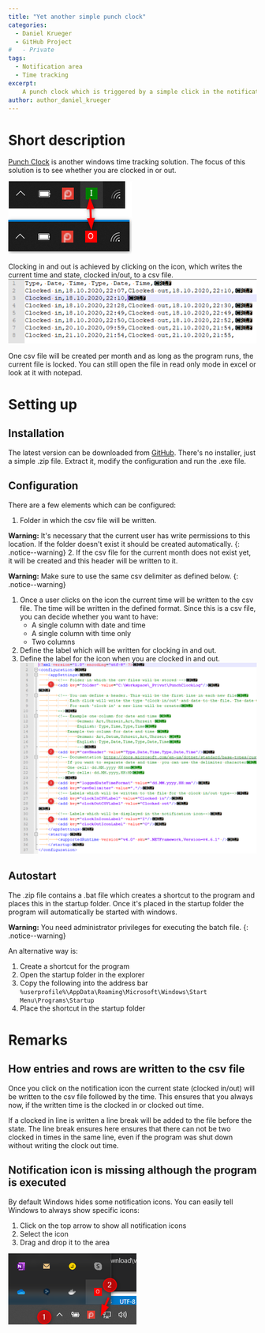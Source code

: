 ```yaml
---
title: "Yet another simple punch clock"
categories:
  - Daniel Krueger
  - GitHub Project
#   - Private
tags:
  - Notification area
  - Time tracking
excerpt:
    A punch clock which is triggered by a simple click in the notification area. 
author: author_daniel_krueger
---
```

  
# Short description
[Punch Clock](https://github.com/Daniel-Krueger/PunchClock) is another windows time tracking solution. The focus of this solution is to see whether you are clocked in or out.

![Clock in and out](/assets/images/dkrueger/punchclock/clockIn_out_notification.png)

Clocking in and out is achieved by clicking on the icon, which writes the current time and state, clocked in/out, to a csv file.
![CSV example](/assets/images/dkrueger/punchclock/punchclock_csvfile.png)

One csv file will be created per month and as long as the program runs, the current file is locked. You can still open the file in read only mode in excel or look at it with notepad.

# Setting up
## Installation
The latest version can be downloaded from [GitHub](https://github.com/Daniel-Krueger/PunchClock/releases). There's no installer, just a simple .zip file. Extract it, modify the configuration and run the .exe file.

## Configuration
There are a few elements which can be configured:
1. Folder in which the csv file will be written. 

**Warning:** It's necessary that the current user has write permissions to this location. If the folder doesn't exist it should be created automatically.
{: .notice--warning}
2. If the csv file for the current month does not exist yet, it will be created and this header will be written to it.
   
**Warning:**  Make sure to use the same csv delimiter as defined below.
{: .notice--warning}

1. Once a user clicks on the icon the current time will be written to the csv file. The time will be written in the defined format. Since this is a csv file, you can decide whether you want to have:
   - A single column with date and time
   - A single column with time only
   - Two columns
2. Define the label which will be written for clocking in and out.
3. Define the label for the icon when you are clocked in and out.
![Configuration file](/assets/images/dkrueger/punchclock/punchclock_config_file.png)

## Autostart
The .zip file contains a .bat file which creates a shortcut to the program and places this in the startup folder. Once it's placed in the startup folder the program will automatically be started with windows.

**Warning:**  You need administrator privileges for executing the batch file.
{: .notice--warning}

An alternative way is:
1. Create a shortcut for the program
2. Open the startup folder in the explorer 
3. Copy the following into the address bar
``
%userprofile%\AppData\Roaming\Microsoft\Windows\Start Menu\Programs\Startup
``
4. Place the shortcut in the startup folder

# Remarks
## How entries and rows are written to the csv file
Once you click on the notification icon the current state (clocked in/out) will be written to the csv file followed by the time. This ensures that you always now, if the written time is the clocked in or clocked out time.

If a clocked in line is written a line break will be added to the file before the state. The line break ensures here ensures that there can not be two clocked in times in the same line, even if the program was shut down without writing the clock out time.

## Notification icon is missing although the program is executed
By default Windows hides some notification icons. You can easily tell Windows to always show specific icons:
1. Click on the top arrow to show all notification icons
2. Select the icon
3. Drag and drop it to the area
   
![Drag and drop hidden notification icon](/assets/images/dkrueger/punchclock/punchclock_notification_icon_missing.png)